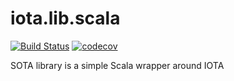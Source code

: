 # iota.lib.scala

[![Build Status](https://travis-ci.org/ahab94/iota.lib.scala.svg?branch=master)](https://travis-ci.org/ahab94/iota.lib.scala)
[![codecov](https://codecov.io/gh/ahab94/iota.lib.scala/branch/master/graph/badge.svg)](https://codecov.io/gh/ahab94/iota.lib.scala)

SOTA library is a simple Scala wrapper around IOTA
